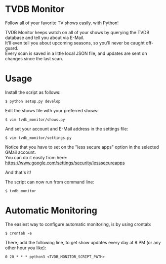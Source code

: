 TVDB Monitor
============

Follow all of your favorite TV shows easily, with Python!

TVDB Monitor keeps watch on all of your shows by querying the TVDB database and tell you about via E-Mail.  
It'll even tell you about upcoming seasons, so you'll never be caught off-guard.  
Every scan is saved in a little local JSON file, and updates are sent on changes since the last scan.

Usage
=====
Install the script as follows:

	$ python setup.py develop

Edit the shows file with your preferred shows:

	$ vim tvdb_monitor/shows.py
	
And set your account and E-Mail address in the settings file:

    $ vim tvdb_monitor/settings.py

Notice that you have to set on the "less secure apps" option in the selected GMail account.  
You can do it easily from here: https://www.google.com/settings/security/lesssecureapps

And that's it!

The script can now run from command line:

	$ tvdb_monitor
	
Automatic Monitoring
====================
The easiest way to configure automatic monitoring, is by using crontab:
    
    $ crontab -e

There, add the following line, to get show updates every day at 8 PM (or any other hour you like):

    0 20 * * * python3 <TVDB_MONITOR_SCRIPT_PATH>
